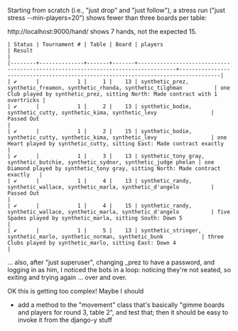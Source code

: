 Starting from scratch (i.e., "just drop" and "just follow"), a stress run ("just stress --min-players=20") shows fewer than three boards per table:

http://localhost:9000/hand/ shows 7 hands, not the expected 15.

```table
| Status | Tournament # | Table | Board | players                                                                          | Result                                                                            |
|--------+--------------+-------+-------+----------------------------------------------------------------------------------+-----------------------------------------------------------------------------------|
| ✔      |            1 |     1 |    13 | synthetic_prez, synthetic_freamon, synthetic_rhonda, synthetic_tilghman          | one Club played by synthetic_prez, sitting North: Made contract with 1 overtricks |
| ✔      |            1 |     2 |    13 | synthetic_bodie, synthetic_cutty, synthetic_kima, synthetic_levy                 | Passed Out                                                                        |
| ✔      |            1 |     2 |    15 | synthetic_bodie, synthetic_cutty, synthetic_kima, synthetic_levy                 | one Heart played by synthetic_cutty, sitting East: Made contract exactly          |
| ✔      |            1 |     3 |    13 | synthetic_tony gray, synthetic_butchie, synthetic_sydnor, synthetic_judge phelan | one Diamond played by synthetic_tony gray, sitting North: Made contract exactly   |
| ✔      |            1 |     4 |    13 | synthetic_randy, synthetic_wallace, synthetic_marla, synthetic_d'angelo          | Passed Out                                                                        |
| ✔      |            1 |     4 |    15 | synthetic_randy, synthetic_wallace, synthetic_marla, synthetic_d'angelo          | five Spades played by synthetic_marla, sitting South: Down 5                      |
| ✔      |            1 |     5 |    13 | synthetic_stringer, synthetic_marlo, synthetic_norman, synthetic_bunk            | three Clubs played by synthetic_marlo, sitting East: Down 4                       |
```

... also, after "just superuser", changing _prez to have a password, and logging in as him, I noticed the bots in a loop: noticing they're not seated, so exiting and trying again ... over and over.

OK this is getting too complex!  Maybe I should

* add a method to the "movement" class that's basically "gimme boards and players for round 3, table 2", and test that; then it should be easy to invoke it from the django-y stuff
